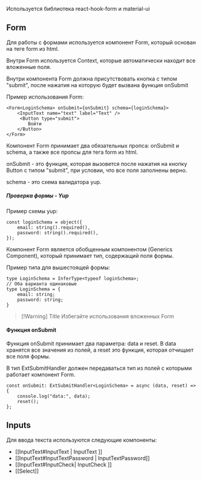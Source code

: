 Используется библиотека react-hook-form и material-ui

## Form
Для работы с формами используется компонент Form, который основан на теге form из html.

Внутри Form используется Context, которые автоматически находит все вложенные поля.

Внутри компонента Form должна присутствовать кнопка с типом "submit", после нажатия на которую будет вызвана функция onSubmit

Пример использования Form:
```tsx
<Form<LoginSchema> onSubmit={onSubmit} schema={loginSchema}>
    <InputText name="text" label="Text" />
     <Button type="submit">
        Войти
    </Button>
</Form>
```

Компонент Form принимает два обязательных пропса: onSubmit и schema, а также все пропсы для тега form из html.

onSubmit - это функция, которая вызовется после нажатия на кнопку Button с типом "submit", при условии, что все поля заполнены верно.

schema - это схема валидатора yup.

##### Проверка формы - Yup
Пример схемы yup:
```tsx
const loginSchema = object({
    email: string().required(),
    password: string().required(),
});
```

Компонент Form является обобщенным компонентом (Generics Component), который принимает тип, содержащий поля формы.

Пример типа для вышестоящей формы:

```tsx
type LoginSchema = InferType<typeof loginSchema>;
// Оба варианта одинаковые
type LoginSchema = {
    email: string;
    password: string;
}
```


> [!Warning] Title
> Избегайте использования вложенных Form

#### Функция onSubmit
Функция onSubmit принимает два параметра: data и reset. В data хранятся все значения из полей, а reset это функция, которая отчищает все поля формы.

В тип ExtSubmitHandler должен передаваться тип из полей с которыми работает компонент Form.
```tsx
const onSubmit: ExtSubmitHandler<LoginSchema> = async (data, reset) => {
    console.log("data:", data);
    reset();
};
```

## Inputs
Для ввода текста используются следующие компоненты:
- [[InputText#InputText | InputText ]]
- [[InputText#InputTextPassword | InputTextPassword]]
- [[InputText#InputCheck| InputCheck ]]
- [[Select]]
